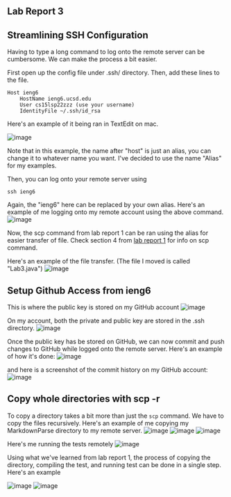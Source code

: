 ## Lab Report 3

## Streamlining SSH Configuration
Having to type a long command to log onto the remote server can be cumbersome. We can make the process a bit easier. 

First open up the config file under .ssh/ directory. 
Then, add these lines to the file. 
```
Host ieng6
    HostName ieng6.ucsd.edu
    User cs15lsp22zzz (use your username)
    IdentityFile ~/.ssh/id_rsa

```
Here's an example of it being ran in TextEdit on mac. 

![image](config.png)

Note that in this example, the name after "host" is just an alias, you can change it to whatever name you want. I've decided to use the name "Alias" for my examples. 

Then, you can log onto your remote server using 
```
ssh ieng6
```
Again, the "ieng6" here can be replaced by your own alias. Here's an example of me logging onto my remote account using the above command. 
![image](sshAlias.png)

Now, the scp command from lab report 1 can be ran using the alias for easier transfer of file. Check section 4 from [lab report 1](https://mrreganwang.github.io/cse15l-lab-reports/lab-report-1-week-2) for info on scp command. 

Here's an example of the file transfer. (The file I moved is called "Lab3.java")
![image](scpLab3.png)

## Setup Github Access from ieng6
This is where the public key is stored on my GitHub account
![image](githubKey.png)

On my account, both the private and public key are stored in the .ssh directory. 
![image](ssh.png)

Once the public key has be stored on GitHub, we can now commit and push changes to GitHub while logged onto the remote server. Here's an example of how it's done:
![image](addFile.png)

and here is a screenshot of the commit history on my GitHub account: 
![image](commit.png)

## Copy whole directories with scp -r
To copy a directory takes a bit more than just the `scp` command. We have to copy the files recursively. Here's an example of me copying my MarkdownParse directory to my remote server. 
![image](copyDirectory1.png)
![image](copyDirectory2.png)
![image](copyDirectory3.png)

Here's me running the tests remotely
![image](compile&run.png)

Using what we've learned from lab report 1, the process of copying the directory, compiling the test, and running test can be done in a single step. Here's an example

![image](copy+runTest1.png)
![image](copy+runTest2.png)



